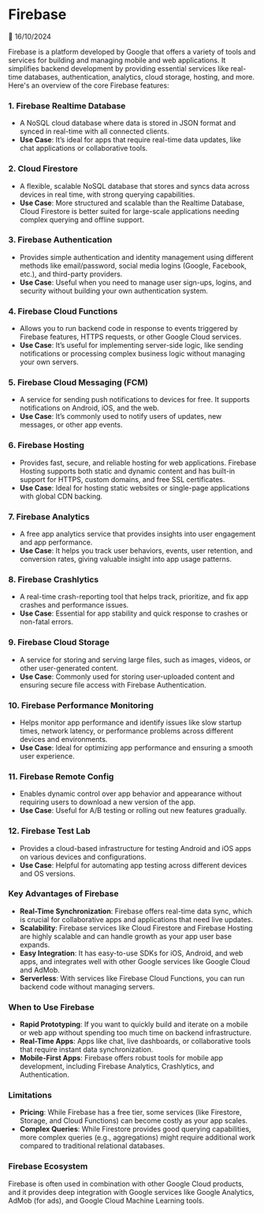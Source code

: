 # Firebase 

📅 16/10/2024

Firebase is a platform developed by Google that offers a variety of tools and services for building and managing mobile and web applications. It simplifies backend development by providing essential services like real-time databases, authentication, analytics, cloud storage, hosting, and more. Here's an overview of the core Firebase features:

### 1. **Firebase Realtime Database**
   - A NoSQL cloud database where data is stored in JSON format and synced in real-time with all connected clients.
   - **Use Case**: It’s ideal for apps that require real-time data updates, like chat applications or collaborative tools.

### 2. **Cloud Firestore**
   - A flexible, scalable NoSQL database that stores and syncs data across devices in real time, with strong querying capabilities.
   - **Use Case**: More structured and scalable than the Realtime Database, Cloud Firestore is better suited for large-scale applications needing complex querying and offline support.

### 3. **Firebase Authentication**
   - Provides simple authentication and identity management using different methods like email/password, social media logins (Google, Facebook, etc.), and third-party providers.
   - **Use Case**: Useful when you need to manage user sign-ups, logins, and security without building your own authentication system.

### 4. **Firebase Cloud Functions**
   - Allows you to run backend code in response to events triggered by Firebase features, HTTPS requests, or other Google Cloud services.
   - **Use Case**: It’s useful for implementing server-side logic, like sending notifications or processing complex business logic without managing your own servers.

### 5. **Firebase Cloud Messaging (FCM)**
   - A service for sending push notifications to devices for free. It supports notifications on Android, iOS, and the web.
   - **Use Case**: It’s commonly used to notify users of updates, new messages, or other app events.

### 6. **Firebase Hosting**
   - Provides fast, secure, and reliable hosting for web applications. Firebase Hosting supports both static and dynamic content and has built-in support for HTTPS, custom domains, and free SSL certificates.
   - **Use Case**: Ideal for hosting static websites or single-page applications with global CDN backing.

### 7. **Firebase Analytics**
   - A free app analytics service that provides insights into user engagement and app performance.
   - **Use Case**: It helps you track user behaviors, events, user retention, and conversion rates, giving valuable insight into app usage patterns.

### 8. **Firebase Crashlytics**
   - A real-time crash-reporting tool that helps track, prioritize, and fix app crashes and performance issues.
   - **Use Case**: Essential for app stability and quick response to crashes or non-fatal errors.

### 9. **Firebase Cloud Storage**
   - A service for storing and serving large files, such as images, videos, or other user-generated content.
   - **Use Case**: Commonly used for storing user-uploaded content and ensuring secure file access with Firebase Authentication.

### 10. **Firebase Performance Monitoring**
   - Helps monitor app performance and identify issues like slow startup times, network latency, or performance problems across different devices and environments.
   - **Use Case**: Ideal for optimizing app performance and ensuring a smooth user experience.

### 11. **Firebase Remote Config**
   - Enables dynamic control over app behavior and appearance without requiring users to download a new version of the app.
   - **Use Case**: Useful for A/B testing or rolling out new features gradually.

### 12. **Firebase Test Lab**
   - Provides a cloud-based infrastructure for testing Android and iOS apps on various devices and configurations.
   - **Use Case**: Helpful for automating app testing across different devices and OS versions.

### **Key Advantages of Firebase**
- **Real-Time Synchronization**: Firebase offers real-time data sync, which is crucial for collaborative apps and applications that need live updates.
- **Scalability**: Firebase services like Cloud Firestore and Firebase Hosting are highly scalable and can handle growth as your app user base expands.
- **Easy Integration**: It has easy-to-use SDKs for iOS, Android, and web apps, and integrates well with other Google services like Google Cloud and AdMob.
- **Serverless**: With services like Firebase Cloud Functions, you can run backend code without managing servers.

### **When to Use Firebase**
- **Rapid Prototyping**: If you want to quickly build and iterate on a mobile or web app without spending too much time on backend infrastructure.
- **Real-Time Apps**: Apps like chat, live dashboards, or collaborative tools that require instant data synchronization.
- **Mobile-First Apps**: Firebase offers robust tools for mobile app development, including Firebase Analytics, Crashlytics, and Authentication.

### **Limitations**
- **Pricing**: While Firebase has a free tier, some services (like Firestore, Storage, and Cloud Functions) can become costly as your app scales.
- **Complex Queries**: While Firestore provides good querying capabilities, more complex queries (e.g., aggregations) might require additional work compared to traditional relational databases.

### Firebase Ecosystem
Firebase is often used in combination with other Google Cloud products, and it provides deep integration with Google services like Google Analytics, AdMob (for ads), and Google Cloud Machine Learning tools.


